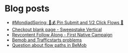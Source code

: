 # Blog posts
<!-- BLOG-POST-LIST:START -->
- [#MondiadSpring: 💸💰 Pin Submit and 1/2 Click Flows 🚀](https://afflift.com/f/threads/mondiadspring-%F0%9F%92%B8%F0%9F%92%B0-pin-submit-and-1-2-click-flows-%F0%9F%9A%80.10455/)
- [Checkout blank page - Sweepstake Vertical](https://afflift.com/f/threads/checkout-blank-page-sweepstake-vertical.10458/)
- [Revcontent Follow Along - First Native Campaign](https://afflift.com/f/threads/revcontent-follow-along-first-native-campaign.10092/)
- [Bemob and Trafficstarts problems](https://afflift.com/f/threads/bemob-and-trafficstarts-problems.10460/)
- [Question about flow paths in BeMob](https://afflift.com/f/threads/question-about-flow-paths-in-bemob.10457/)
<!-- BLOG-POST-LIST:END -->
